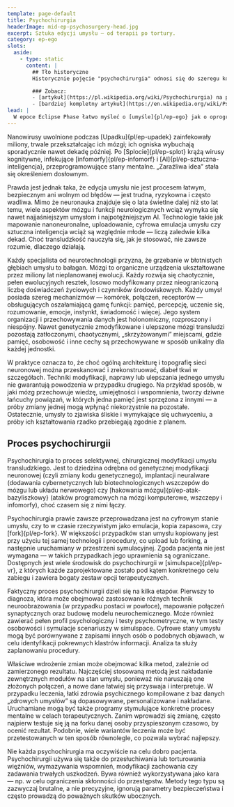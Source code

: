 ```yaml
---
template: page-default
title: Psychochirurgia
headerImage: mid-ep-psychosurgery-head.jpg
excerpt: Sztuka edycji umysłu — od terapii po tortury.
category: ep-ego
slots:
  aside:
    - type: static
      content: |
        ## Tło historyczne
        Historycznie pojęcie "psychochirurgia" odnosi się do szeregu kontrowersyjnych i w dużej mierze nie używanych już praktyk terapeutycznych, takich jak lobotomia. Obecnie stosowane zabiegi są znacznie mniej inwazyjne i ryzykowne, wciąż jednak wiążą się z możliwością poważnych powikłań takich jak drgawki.

        ### Zobacz:
        - [artykuł](https://pl.wikipedia.org/wiki/Psychochirurgia) na polskiej Wikipedii
        - [bardziej kompletny artykuł](https://en.wikipedia.org/wiki/Psychosurgery) na angielskiej Wikipedii
lead: |
  W epoce Eclipse Phase łatwo myśleć o [umyśle]{pl/ep-ego} jak o oprogramowaniu — czymś, co można odczytać wstecznie, przepisać, zaktualizować i załatać. W dużej mierze jest to prawda. Wspomagana nanotechnologią, genetyką i kognitywistyką neuronauka zburzyła liczne bariery w zrozumieniu struktury i funkcji umysłu, a nawet poczyniła duże postępy w odkrywaniu prawdziwej natury świadomości. Modyfikacje genetyczne, neuro-mody i implanty neuronalne oferują szeroką gamę opcji pozwalających zwiększyć możliwości mózgu. Umysł transludzki stał się placem zabaw — i polem bitwy.
---
```

Nanowirusy uwolnione podczas [Upadku]{pl/ep-upadek} zainfekowały miliony, trwale przekształcając ich mózgi; ich ogniska wybuchają sporadycznie nawet dekadę później. Po [Splocie]{pl/ep-splot} krążą wirusy kognitywne, infekujące [infomorfy]{pl/ep-infomorf} i [AI]{pl/ep-sztuczna-inteligencja}, przeprogramowujące stany mentalne. „Zaraźliwa idea” stała się określeniem dosłownym.

Prawda jest jednak taka, że edycja umysłu nie jest procesem łatwym, bezpiecznym ani wolnym od błędów — jest trudna, ryzykowna i często wadliwa. Mimo że neuronauka znajduje się o lata świetlne dalej niż sto lat temu, wiele aspektów mózgu i funkcji neurologicznych wciąż wymyka się nawet najjaśniejszym umysłom i najpotężniejszym AI. Technologie takie jak mapowanie nanoneuronalne, uploadowanie, cyfrowa emulacja umysłu czy sztuczna inteligencja wciąż są względnie młode — liczą zaledwie kilka dekad. Choć transludzkość nauczyła się, jak je stosować, nie zawsze rozumie, dlaczego działają.

Każdy specjalista od neurotechnologii przyzna, że grzebanie w błotnistych głębiach umysłu to bałagan. Mózgi to organiczne urządzenia ukształtowane przez miliony lat nieplanowanej ewolucji. Każdy rozwija się chaotycznie, pełen ewolucyjnych resztek, losowo modyfikowany przez nieograniczoną liczbę doświadczeń życiowych i czynników środowiskowych. Każdy umysł posiada szereg mechanizmów — komórek, połączeń, receptorów — obsługujących oszałamiającą gamę funkcji: pamięć, percepcję, uczenie się, rozumowanie, emocje, instynkt, świadomość i więcej. Jego system organizacji i przechowywania danych jest holonomiczny, rozproszony i niespójny. Nawet genetycznie zmodyfikowane i ulepszone mózgi transludzi pozostają zatłoczonymi, chaotycznymi, „skrzyżowanymi” miejscami, gdzie pamięć, osobowość i inne cechy są przechowywane w sposób unikalny dla każdej jednostki.

W praktyce oznacza to, że choć ogólną architekturę i topografię sieci neuronowej można przeskanować i zrekonstruować, diabeł tkwi w szczegółach. Techniki modyfikacji, naprawy lub ulepszania jednego umysłu nie gwarantują powodzenia w przypadku drugiego. Na przykład sposób, w jaki mózg przechowuje wiedzę, umiejętności i wspomnienia, tworzy dziwne łańcuchy powiązań, w których jedna pamięć jest sprzężona z innymi — a próby zmiany jednej mogą wpłynąć niekorzystnie na pozostałe. Ostatecznie, umysły to zjawiska śliskie i wymykające się uchwyceniu, a próby ich kształtowania rzadko przebiegają zgodnie z planem.

## Proces psychochirurgii
Psychochirurgia to proces selektywnej, chirurgicznej modyfikacji umysłu transludzkiego. Jest to dziedzina odrębna od genetycznej modyfikacji neuronowej (czyli zmiany kodu genetycznego), implantacji neuralware (dodawania cybernetycznych lub biotechnologicznych wszczepów do mózgu lub układu nerwowego) czy [hakowania mózgu]{pl/ep-atak-bazyliszkowy} (ataków programowych na mózgi komputerowe, wszczepy i infomorfy), choć czasem się z nimi łączy.

Psychochirurgia prawie zawsze przeprowadzana jest na cyfrowym stanie umysłu, czy to w czasie rzeczywistym jako emulacja, kopia zapasowa, czy [fork]{pl/ep-fork}. W większości przypadków stan umysłu kopiowany jest przy użyciu tej samej technologii i procedury, co upload lub forking, a następnie uruchamiany w przestrzeni symulacyjnej. Zgoda pacjenta nie jest wymagana — w takich przypadkach jego uprawnienia są ograniczane. Dostępnych jest wiele środowisk do psychochirurgii w [simulspace]{pl/ep-vr}, z których każde zaprojektowane zostało pod kątem konkretnego celu zabiegu i zawiera bogaty zestaw opcji terapeutycznych.

Faktyczny proces psychochirurgii dzieli się na kilka etapów. Pierwszy to diagnoza, która może obejmować zastosowanie różnych technik neuroobrazowania (w przypadku postaci w powłoce), mapowanie połączeń synaptycznych oraz budowę modelu neurochemicznego. Może również zawierać pełen profil psychologiczny i testy psychometryczne, w tym testy osobowości i symulacje scenariuszy w simulspace. Cyfrowe stany umysłu mogą być porównywane z zapisami innych osób o podobnych objawach, w celu identyfikacji pokrewnych klastrów informacji. Analiza ta służy zaplanowaniu procedury.

Właściwe wdrożenie zmian może obejmować kilka metod, zależnie od zamierzonego rezultatu. Najczęściej stosowaną metodą jest nakładanie zewnętrznych modułów na stan umysłu, ponieważ nie naruszają one złożonych połączeń, a nowe dane łatwiej się przyswaja i interpretuje. W przypadku leczenia, łatki zdrowia psychicznego kompilowane z baz danych „zdrowych umysłów” są dopasowywane, personalizowane i nakładane. Uruchamiane mogą być także programy stymulujące konkretne procesy mentalne w celach terapeutycznych. Zanim wprowadzi się zmianę, często najpierw testuje się ją na forku danej osoby przyspieszonym czasowo, by ocenić rezultat. Podobnie, wiele wariantów leczenia może być przetestowanych w ten sposób równolegle, co pozwala wybrać najlepszy.

Nie każda psychochirurgia ma oczywiście na celu dobro pacjenta. Psychochirurgii używa się także do przesłuchiwania lub torturowania więźniów, wymazywania wspomnień, modyfikacji zachowania czy zadawania trwałych uszkodzeń. Bywa również wykorzystywana jako kara — np. w celu ograniczenia skłonności do przestępstw. Metody tego typu są zazwyczaj brutalne, a nie precyzyjne, ignorują parametry bezpieczeństwa i często prowadzą do poważnych skutków ubocznych.
